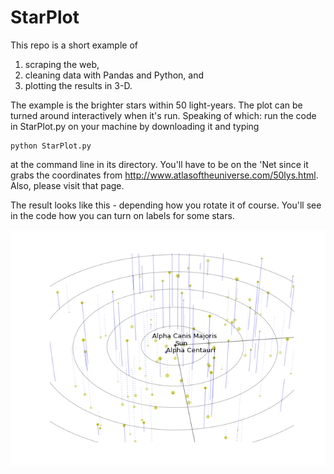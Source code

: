 # StarPlot

This repo is a short example of 

1. scraping the web, 
1. cleaning  data with Pandas and Python, and 
1. plotting the results in 3-D.

The example is the brighter stars within 50 light-years. The plot can be turned around 
interactively when it's run.  Speaking of which: run the code in StarPlot.py on your machine
by  downloading it and typing

```
python StarPlot.py
```

at the command line in its directory.  You'll have to be on the 'Net since it grabs the coordinates from 
 http://www.atlasoftheuniverse.com/50lys.html.  Also, please visit that page.


The result looks like this - depending how you rotate it of course.  You'll see in the code
how you can turn on labels for some stars.

<img src='Stars.png'/>
